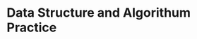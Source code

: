 # Data Structure and Algorithum Practice

[](https://travis-ci.org/andyhuzhill/DataStructureAndAlgorithum.svg?branch=master)